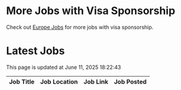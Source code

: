 # More Jobs with Visa Sponsorship

Check out [Europe Jobs](https://github.com/sureshparimi/europejobs#latest-jobs) for more jobs with visa sponsorship.

# Latest Jobs

This page is updated at June 11, 2025 18:22:43

| Job Title | Job Location | Job Link | Job Posted |
| --- | --- | --- | --- |
